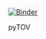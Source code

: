 [![Binder](https://mybinder.org/badge.svg)](https://mybinder.org/v2/gh/niksterg/pyTOV/master)

pyTOV
